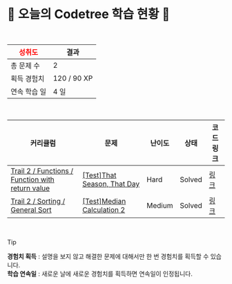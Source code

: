 # 🌲 오늘의 Codetree 학습 현황 🌲

<br />

| <span style="color:red;display:block;text-align:center;"> **성취도**</span> | 결과 |
|---|---|
| 총 문제 수 | 2 |
| 획득 경험치 | 120 / 90 XP |
| 연속 학습 일 | 4 일 |

<br />

|커리큘럼|문제|난이도|상태|코드 링크|
|---|---|---|---|---|
|[Trail 2 / Functions / Function with return value](https://www.codetree.ai/trail-info/novice-mid/)|[[Test]That Season, That Day](https://www.codetree.ai/trails/complete/curated-cards/test-that-season-that-day/)|Hard|Solved|[링크](https://github.com/doma17/code-test-collection/blob/main/251022/%EA%B7%B8%20%EA%B3%84%EC%A0%88%2C%20%EA%B7%B8%20%EB%82%A0/that-season-that-day.java)|
|[Trail 2 / Sorting / General Sort](https://www.codetree.ai/trail-info/novice-mid/)|[[Test]Median Calculation 2](https://www.codetree.ai/trails/complete/curated-cards/test-get-median-2/)|Medium|Solved|[링크](https://github.com/doma17/code-test-collection/blob/main/251022/%EC%A4%91%EC%95%99%EA%B0%92%20%EA%B3%84%EC%82%B0%202/get-median-2.java)|


<br />

> [!TIP]
> **경험치 획득** : 설명을 보지 않고 해결한 문제에 대해서만 한 번 경험치를 획득할 수 있습니다.  
> **학습 연속일** : 새로운 날에 새로운 경험치를 획득하면 연속일이 인정됩니다.

